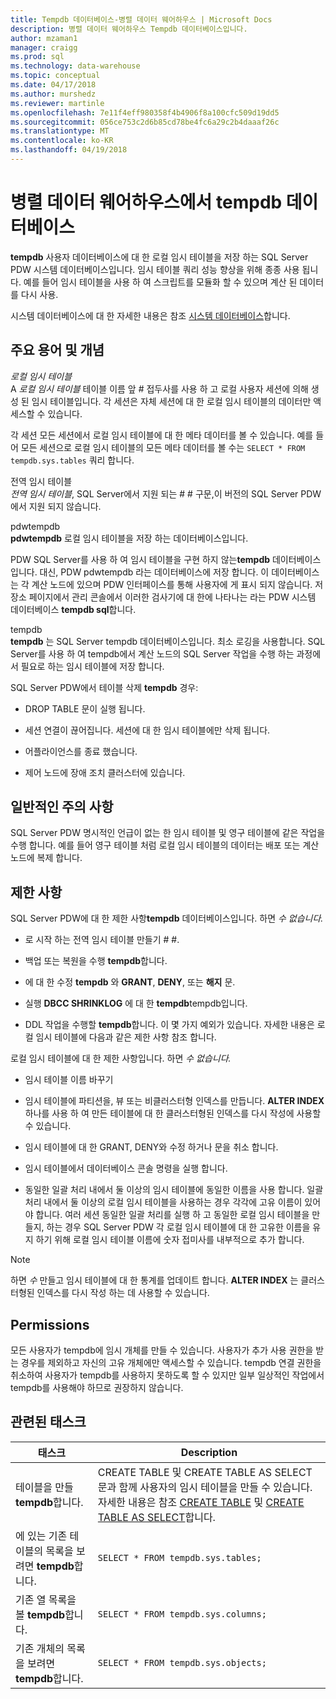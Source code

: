 ```yaml
---
title: Tempdb 데이터베이스-병렬 데이터 웨어하우스 | Microsoft Docs
description: 병렬 데이터 웨어하우스 Tempdb 데이터베이스입니다.
author: mzaman1
manager: craigg
ms.prod: sql
ms.technology: data-warehouse
ms.topic: conceptual
ms.date: 04/17/2018
ms.author: murshedz
ms.reviewer: martinle
ms.openlocfilehash: 7e11f4eff980358f4b4906f8a100cfc509d19dd5
ms.sourcegitcommit: 056ce753c2d6b85cd78be4fc6a29c2b4daaaf26c
ms.translationtype: MT
ms.contentlocale: ko-KR
ms.lasthandoff: 04/19/2018
---
```

# <a name="tempdb-database-in-parallel-data-warehouse"></a>병렬 데이터 웨어하우스에서 tempdb 데이터베이스
**tempdb** 사용자 데이터베이스에 대 한 로컬 임시 테이블을 저장 하는 SQL Server PDW 시스템 데이터베이스입니다. 임시 테이블 쿼리 성능 향상을 위해 종종 사용 됩니다. 예를 들어 임시 테이블을 사용 하 여 스크립트를 모듈화 할 수 있으며 계산 된 데이터를 다시 사용.  
  
시스템 데이터베이스에 대 한 자세한 내용은 참조 [시스템 데이터베이스](system-databases.md)합니다.  
  
## <a name="Basics"></a>주요 용어 및 개념  
*로컬 임시 테이블*  
A *로컬 임시 테이블* 테이블 이름 앞 # 접두사를 사용 하 고 로컬 사용자 세션에 의해 생성 된 임시 테이블입니다. 각 세션은 자체 세션에 대 한 로컬 임시 테이블의 데이터만 액세스할 수 있습니다.  
  
각 세션 모든 세션에서 로컬 임시 테이블에 대 한 메타 데이터를 볼 수 있습니다. 예를 들어 모든 세션으로 로컬 임시 테이블의 모든 메타 데이터를 볼 수는 `SELECT * FROM tempdb.sys.tables` 쿼리 합니다.  
  
전역 임시 테이블  
*전역 임시 테이블*, SQL Server에서 지원 되는 # # 구문,이 버전의 SQL Server PDW에서 지원 되지 않습니다.  
  
pdwtempdb  
**pdwtempdb** 로컬 임시 테이블을 저장 하는 데이터베이스입니다.  
  
PDW SQL Server를 사용 하 여 임시 테이블을 구현 하지 않는**tempdb** 데이터베이스입니다. 대신, PDW pdwtempdb 라는 데이터베이스에 저장 합니다. 이 데이터베이스는 각 계산 노드에 있으며 PDW 인터페이스를 통해 사용자에 게 표시 되지 않습니다. 저장소 페이지에서 관리 콘솔에서 이러한 검사기에 대 한에 나타나는 라는 PDW 시스템 데이터베이스 **tempdb sql**합니다.  
  
tempdb  
**tempdb** 는 SQL Server tempdb 데이터베이스입니다. 최소 로깅을 사용합니다. SQL Server를 사용 하 여 tempdb에서 계산 노드의 SQL Server 작업을 수행 하는 과정에서 필요로 하는 임시 테이블에 저장 합니다.  
  
SQL Server PDW에서 테이블 삭제 **tempdb** 경우:  
  
-   DROP TABLE 문이 실행 됩니다.  
  
-   세션 연결이 끊어집니다. 세션에 대 한 임시 테이블에만 삭제 됩니다.  
  
-   어플라이언스를 종료 했습니다.  
  
-   제어 노드에 장애 조치 클러스터에 있습니다.  
  
## <a name="general-remarks"></a>일반적인 주의 사항  
SQL Server PDW 명시적인 언급이 없는 한 임시 테이블 및 영구 테이블에 같은 작업을 수행 합니다. 예를 들어 영구 테이블 처럼 로컬 임시 테이블의 데이터는 배포 또는 계산 노드에 복제 합니다.  
  
## <a name="LimitationsRestrictions"></a>제한 사항  
SQL Server PDW에 대 한 제한 사항**tempdb** 데이터베이스입니다. 하면 *수 없습니다.*  
  
-   로 시작 하는 전역 임시 테이블 만들기 # #.  
  
-   백업 또는 복원을 수행 **tempdb**합니다.  
  
-   에 대 한 수정 **tempdb** 와 **GRANT**, **DENY**, 또는 **해지** 문.  
  
-   실행 **DBCC SHRINKLOG** 에 대 한 **tempdb**tempdb입니다.  
  
-   DDL 작업을 수행할 **tempdb**합니다. 이 몇 가지 예외가 있습니다. 자세한 내용은 로컬 임시 테이블에 다음과 같은 제한 사항 참조 합니다.  
  
로컬 임시 테이블에 대 한 제한 사항입니다. 하면 *수 없습니다.*  
  
-   임시 테이블 이름 바꾸기  
  
-   임시 테이블에 파티션을, 뷰 또는 비클러스터형 인덱스를 만듭니다. **ALTER INDEX** 하나를 사용 하 여 만든 테이블에 대 한 클러스터형된 인덱스를 다시 작성에 사용할 수 있습니다.  
  
-   임시 테이블에 대 한 GRANT, DENY와 수정 하거나 문을 취소 합니다.  
  
-   임시 테이블에서 데이터베이스 콘솔 명령을 실행 합니다.  
  
-   동일한 일괄 처리 내에서 둘 이상의 임시 테이블에 동일한 이름을 사용 합니다. 일괄 처리 내에서 둘 이상의 로컬 임시 테이블을 사용하는 경우 각각에 고유 이름이 있어야 합니다. 여러 세션 동일한 일괄 처리를 실행 하 고 동일한 로컬 임시 테이블을 만들지, 하는 경우 SQL Server PDW 각 로컬 임시 테이블에 대 한 고유한 이름을 유지 하기 위해 로컬 임시 테이블 이름에 숫자 접미사를 내부적으로 추가 합니다.  
  
> [!NOTE]  
> 하면 *수* 만들고 임시 테이블에 대 한 통계를 업데이트 합니다. **ALTER INDEX** 는 클러스터형된 인덱스를 다시 작성 하는 데 사용할 수 있습니다.  
  
## <a name="permissions"></a>Permissions  
모든 사용자가 tempdb에 임시 개체를 만들 수 있습니다. 사용자가 추가 사용 권한을 받는 경우를 제외하고 자신의 고유 개체에만 액세스할 수 있습니다. tempdb 연결 권한을 취소하여 사용자가 tempdb를 사용하지 못하도록 할 수 있지만 일부 일상적인 작업에서 tempdb를 사용해야 하므로 권장하지 않습니다.  
  
## <a name="RelatedTasks"></a>관련된 태스크  
  
|태스크|Description|  
|---------|---------------|  
|테이블을 만들 **tempdb**합니다.|CREATE TABLE 및 CREATE TABLE AS SELECT 문과 함께 사용자의 임시 테이블을 만들 수 있습니다. 자세한 내용은 참조 [CREATE TABLE](../t-sql/statements/create-table-azure-sql-data-warehouse.md) 및 [CREATE TABLE AS SELECT](../t-sql/statements/create-table-as-select-azure-sql-data-warehouse.md)합니다.|  
|에 있는 기존 테이블의 목록을 보려면 **tempdb**합니다.|`SELECT * FROM tempdb.sys.tables;`|  
|기존 열 목록을 볼 **tempdb**합니다.|`SELECT * FROM tempdb.sys.columns;`|  
|기존 개체의 목록을 보려면 **tempdb**합니다.|`SELECT * FROM tempdb.sys.objects;`|  
  
<!-- MISSING LINKS 
## See Also  
[Common Metadata Query Examples &#40;SQL Server PDW&#41;](../sqlpdw/common-metadata-query-examples-sql-server-pdw.md)  
-->
  
